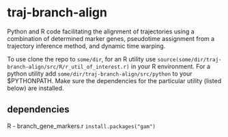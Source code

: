 # traj-branch-align
Python and R code facilitating the alignment of trajectories using a combination of determined marker genes, pseudotime assignment from a trajectory inference method, and dynamic time warping.

To use clone the repo to `some/dir`, for an R utility use `source(some/dir/traj-branch-align/src/R/r_util_of_interest.r)` in your R environment. For a python utility add `some/dir/traj-branch-align/src/python` to your $PYTHONPATH. Make sure the dependencies for the particular utility (listed below) are installed.

## dependencies
R - branch\_gene\_markers.r
    `install.packages("gam")`
